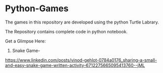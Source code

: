 # Python-Games
The games in this repository are developed using the python Turtle Labrary. 

The Repository contains  complete code in python notebook.


Get a Glimpse Here: 


1. Snake Game-

  <https://www.linkedin.com/posts/vinod-gehlot-0784a0176_sharing-a-small-and-easy-snake-game-written-activity-6712275665095413760--jML> 
 
